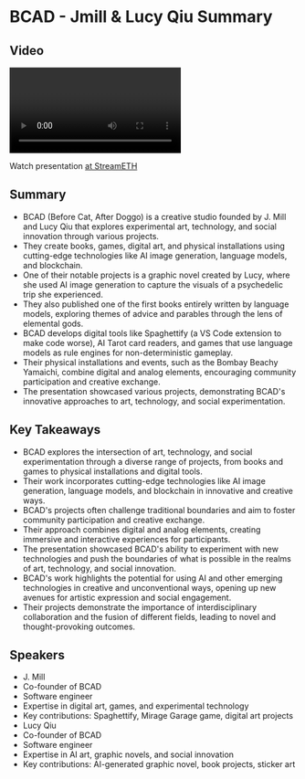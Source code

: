 # BCAD - Jmill & Lucy Qiu Summary

## Video
<video id="video" controls></video>
<script src="https://vod-cdn.lp-playback.studio/raw/jxf4iblf6wlsyor6526t4tcmtmqa/catalyst-vod-com/hls/f303g649sulodyq2/index.m3u8"></script>
<script>
  var video = document.getElementById('video');
  var videoSrc = 'https://vod-cdn.lp-playback.studio/raw/jxf4iblf6wlsyor6526t4tcmtmqa/catalyst-vod-com/hls/f303g649sulodyq2/index.m3u8';
  if (Hls.isSupported()) {
    var hls = new Hls();
    hls.loadSource(videoSrc);
    hls.attachMedia(video);
  }
  else if (video.canPlayType('application/vnd.apple.mpegurl')) {
    video.src = videoSrc;
  }
</script>

Watch presentation [at StreamETH](https://streameth.org/edge_city/watch?session=670e4cde50c4a85480bfdd69)

## Summary
- BCAD (Before Cat, After Doggo) is a creative studio founded by J. Mill and Lucy Qiu that explores experimental art, technology, and social innovation through various projects.
- They create books, games, digital art, and physical installations using cutting-edge technologies like AI image generation, language models, and blockchain.
- One of their notable projects is a graphic novel created by Lucy, where she used AI image generation to capture the visuals of a psychedelic trip she experienced.
- They also published one of the first books entirely written by language models, exploring themes of advice and parables through the lens of elemental gods.
- BCAD develops digital tools like Spaghettify (a VS Code extension to make code worse), AI Tarot card readers, and games that use language models as rule engines for non-deterministic gameplay.
- Their physical installations and events, such as the Bombay Beachy Yamaichi, combine digital and analog elements, encouraging community participation and creative exchange.
- The presentation showcased various projects, demonstrating BCAD's innovative approaches to art, technology, and social experimentation.

## Key Takeaways
- BCAD explores the intersection of art, technology, and social experimentation through a diverse range of projects, from books and games to physical installations and digital tools.
- Their work incorporates cutting-edge technologies like AI image generation, language models, and blockchain in innovative and creative ways.
- BCAD's projects often challenge traditional boundaries and aim to foster community participation and creative exchange.
- Their approach combines digital and analog elements, creating immersive and interactive experiences for participants.
- The presentation showcased BCAD's ability to experiment with new technologies and push the boundaries of what is possible in the realms of art, technology, and social innovation.
- BCAD's work highlights the potential for using AI and other emerging technologies in creative and unconventional ways, opening up new avenues for artistic expression and social engagement.
- Their projects demonstrate the importance of interdisciplinary collaboration and the fusion of different fields, leading to novel and thought-provoking outcomes.

## Speakers
- J. Mill
- Co-founder of BCAD
- Software engineer
- Expertise in digital art, games, and experimental technology
- Key contributions: Spaghettify, Mirage Garage game, digital art projects
- Lucy Qiu
- Co-founder of BCAD
- Software engineer
- Expertise in AI art, graphic novels, and social innovation
- Key contributions: AI-generated graphic novel, book projects, sticker art

